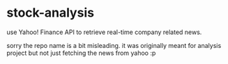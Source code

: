 stock-analysis
==============

use Yahoo! Finance API to retrieve real-time company related news.

sorry the repo name is a bit misleading. it was originally meant for analysis project but not just fetching the news from yahoo :p
